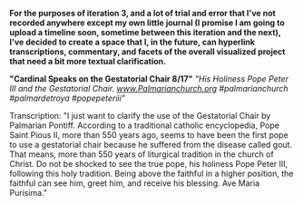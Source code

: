 **For the purposes of iteration 3, and a lot of trial and error that I've not recorded anywhere except my own little journal (I promise I am going to upload a timeline soon, sometime between this iteration and the next), I've decided to create a space that I, in the future, can hyperlink transcriptions, commentary, and facets of the overall visualized project that need a bit more textual clarification.**


**"Cardinal Speaks on the Gestatorial Chair 8/17"**
*"His Holiness Pope Peter III and the Gestatorial Chair.
www.Palmarianchurch.org
#palmarianchurch #palmardetroya #popepeteriii"*

Transcription:
"I just want to clarify the use of the Gestatorial Chair by Palmarian Pontiff. According to a traditional catholic encyclopedia, Pope Saint Pious II, more than 550 years ago, seems to have been the first pope to use a gestatorial chair because he suffered from the disease called gout. That means, more than 550 years of liturgical tradition in the church of Christ. Do not be shocked to see the true pope, his holiness Pope Peter III, following this holy tradition. Being above the faithful in a higher position, the faithful can see him, greet him, and receive his blessing. Ave Maria Purisima."
